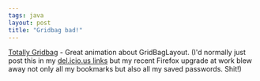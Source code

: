 ```yaml
---
tags: java
layout: post
title: "Gridbag bad!"
---
```




<a href="http://madbean.com/blog/2004/17/totallygridbag.html">Totally Gridbag</a> - Great animation about GridBagLayout. (I'd normally just post this in my <a href="http://del.icio.us/cwinters/">del.icio.us links</a> but my recent Firefox upgrade at work blew away not only all my bookmarks but also all my saved passwords. Shit!)


